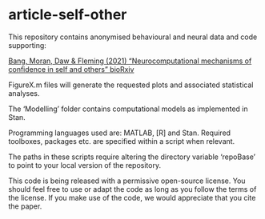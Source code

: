 # article-self-other

This repository contains anonymised behavioural and neural data and code supporting:

<a href="https://www.biorxiv.org/content/10.1101/2021.03.05.434065v1">Bang, Moran, Daw & Fleming (2021) “Neurocomputational mechanisms of confidence in self and others” bioRxiv</a>

FigureX.m files will generate the requested plots and associated statistical analyses.

The ‘Modelling’ folder contains computational models as implemented in Stan.

Programming languages used are: MATLAB, [R] and Stan. Required toolboxes, packages etc. are specified within a script when relevant.

The paths in these scripts require altering the directory variable ‘repoBase’ to point to your local version of the repository.

This code is being released with a permissive open-source license. You should feel free to use or adapt the code as long as you follow the terms of the license. If you make use of the code, we would appreciate that you cite the paper.
